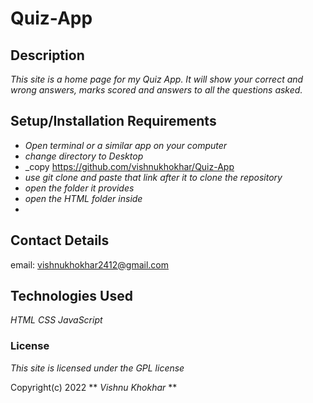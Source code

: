 # Quiz-App

## Description

_This site is a home page for my Quiz App. It will show your correct and wrong answers, marks scored and answers to all the questions asked._

## Setup/Installation Requirements

* _Open terminal or a similar app on your computer_
* _change directory to Desktop_
* _copy https://github.com/vishnukhokhar/Quiz-App
* _use git clone and paste that link after it to clone the repository_
* _open the folder it provides_
* _open the HTML folder inside_
* 


## Contact Details

email: vishnukhokhar2412@gmail.com

## Technologies Used

_HTML_
_CSS_
_JavaScript_

### License

_This site is licensed under the GPL license_

Copyright(c) 2022 ** _Vishnu Khokhar_ **
